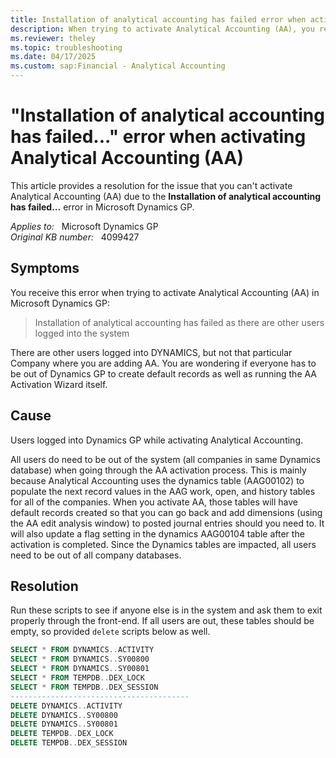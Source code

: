 ```yaml
---
title: Installation of analytical accounting has failed error when activating Analytical Accounting
description: When trying to activate Analytical Accounting (AA), you receive an error message that states installation of analytical accounting has failed as there are other users logged into the system. Provides a resolution.
ms.reviewer: theley
ms.topic: troubleshooting
ms.date: 04/17/2025
ms.custom: sap:Financial - Analytical Accounting
---
```

# "Installation of analytical accounting has failed..." error when activating Analytical Accounting (AA)

This article provides a resolution for the issue that you can't activate Analytical Accounting (AA) due to the **Installation of analytical accounting has failed...** error in Microsoft Dynamics GP.

_Applies to:_ &nbsp; Microsoft Dynamics GP  
_Original KB number:_ &nbsp; 4099427

## Symptoms

You receive this error when trying to activate Analytical Accounting (AA) in Microsoft Dynamics GP:

> Installation of analytical accounting has failed as there are other users logged into the system

There are other users logged into DYNAMICS, but not that particular Company where you are adding AA. You are wondering if everyone has to be out of Dynamics GP to create default records as well as running the AA Activation Wizard itself.

## Cause

Users logged into Dynamics GP while activating Analytical Accounting.

All users do need to be out of the system (all companies in same Dynamics database) when going through the AA activation process. This is mainly because Analytical Accounting uses the dynamics table (AAG00102) to populate the next record values in the AAG work, open, and history tables for all of the companies. When you activate AA, those tables will have default records created so that you can go back and add dimensions (using the AA edit analysis window) to posted journal entries should you need to. It will also update a flag setting in the dynamics AAG00104 table after the activation is completed. Since the Dynamics tables are impacted, all users need to be out of all company databases.

## Resolution

Run these scripts to see if anyone else is in the system and ask them to exit properly through the front-end. If all users are out, these tables should be empty, so provided `delete` scripts below as well.

```sql
SELECT * FROM DYNAMICS..ACTIVITY
SELECT * FROM DYNAMICS..SY00800
SELECT * FROM DYNAMICS..SY00801
SELECT * FROM TEMPDB..DEX_LOCK
SELECT * FROM TEMPDB..DEX_SESSION
----------------------------------------
DELETE DYNAMICS..ACTIVITY
DELETE DYNAMICS..SY00800
DELETE DYNAMICS..SY00801
DELETE TEMPDB..DEX_LOCK
DELETE TEMPDB..DEX_SESSION
```
